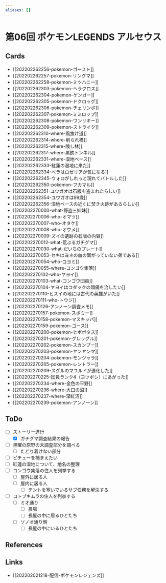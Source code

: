 ```yaml
---
aliases: []
---
```

# 第06回 ポケモンLEGENDS アルセウス

## Cards

- [[202202262256-pokemon-ゴースト]]
- [[202202262257-pokemon-リングマ]]
- [[202202262258-pokemon-ミツハニー]]
- [[202202262303-pokemon-ヘラクロス]]
- [[202202262304-pokemon-ゲンガー]]
- [[202202262305-pokemon-ドクロッグ]]
- [[202202262306-pokemon-チェリンボ]]
- [[202202262307-pokemon-ミミロップ]]
- [[202202262308-pokemon-ワンリキー]]
- [[202202262309-pokemon-ストライク]]
- [[202202262310-where-風抜け道]]
- [[202202262314-where-削られ橋]]
- [[202202262315-where-険し林]]
- [[202202262317-where-黒鉄トンネル]]
- [[202202262331-where-湿地ベース]]
- [[202202262333-紅蓮の湿地に来た]]
- [[202202262334-ベラはロゼリアが気になる]]
- [[202202262345-ウォロがしれっと現れてバトルした]]
- [[202202262350-pokemon-フカマル]]
- [[202202262351-ユウガオは石版を盗まれたらしい]]
- [[202202262354-ユウガオは99歳]]
- [[202202262356-湿地ベースの近くに焚き火跡があるらしい]]
- [[202202270000-what-野盗三姉妹]]
- [[202202270006-who-オマツ]]
- [[202202270007-who-オタケ]]
- [[202202270008-who-オウメ]]
- [[202202270009-ズイの遺跡の石版の内容]]
- [[202202270012-what-荒ぶるガチグマ]]
- [[202202270030-what-だいちのプレート]]
- [[202202270053-セキはヨネの血の繋がっていない弟である]]
- [[202202270054-who-コヨミ]]
- [[202202270055-where-コンゴウ集落]]
- [[202202270102-who-ヤヨイ]]
- [[202202270103-what-コンゴウ団員]]
- [[202202270104-ヤヨイはコダックの頭痛を治したい]]
- [[202202270110-ヒスイの地には古代の英雄がいた]]
- [[202202270111-who-トウジ]]
- [[202202270126-アンノーン調査メモ]]
- [[202202270157-pokemon-スボミー]]
- [[202202270158-pokemon-マスキッパ]]
- [[202202270159-pokemon-ゴース]]
- [[202202270200-pokemon-ヒポポタス]]
- [[202202270201-pokemon-グレッグル]]
- [[202202270202-pokemon-スカンプー]]
- [[202202270203-pokemon-ヤンヤンマ]]
- [[202202270204-pokemon-モンジャラ]]
- [[202202270205-pokemon-レントラー]]
- [[202202270209-スグルのマユルドが進化した]]
- [[202202270225-団員ランク4（ヨツボシ）にあがった]]
- [[202202270234-where-金色の平野]]
- [[202202270236-where-大口の沼]]
- [[202202270237-where-深紅沼]]
- [[202202270239-pokemon-アンノーン]]

## ToDo

- [ ] ストーリー進行
	- [x] ガチグマ調査結果の報告
- [ ] 黒曜の原野の未調査部分を調べる
	- [ ] たどり着けない部分
- [ ] ピチューを捕まえたい
- [ ] 紅蓮の湿地について、地名の整理
- [ ] コンゴウ集落の住人を列挙する
	- [ ] 屋外に居る人
	- [ ] 屋内に居る人
		- [ ] テントを塞いでいるサブ任務を解決する
- [ ] コトブキムラの住人を列挙する
	- [ ] ミオ通り
		- [ ] 農場
		- [ ] 長屋の中に居るひとたち
	- [ ] ソノオ通り側
		- [ ] 長屋の中にいるひとたち

## References



## Links

- [[202202021218-配信-ポケモンレジェンズ]]
